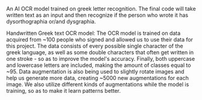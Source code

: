 An AI OCR model trained on greek letter recognition.
The final code will take written text as an input and then recognize 
if the person who wrote it has dysorthographia or/and dysgraphia.

Handwritten Greek text OCR model: 
The OCR model is trained on data acquired from ~100 people who
signed and allowed us to use their data for this project. The
data consists of every possible single character of the greek 
language, as well as some double characters that often get written
in one stroke - so as to improve the model's accuracy. Finally,
both uppercase and lowercase letters are included, making the 
amount of classes equal to ~95.
Data augmentation is also being used to slightly rotate images
and help us generate more data, creating ~5000 new augmentations
for each image. We also utilize different kinds of augmentations 
while the model is training, so as to make it learn patterns
better.
